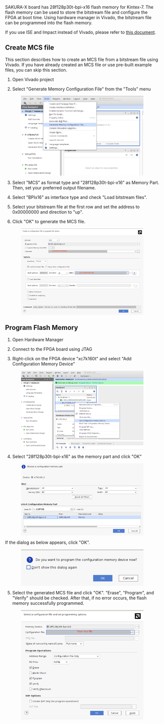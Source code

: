 SAKURA-X board has 28f128p30t-bpi-x16 flash memory for Kintex-7.
The flash memory can be used to store the bitstream file and configure the FPGA at boot time.
Using hardware manager in Vivado, the bitstream file can be programmed into the flash memory.

If you use ISE and Impact instead of Vivado, please refer to [this document](./config_spartan6.md).

## Create MCS file
This section describes how to create an MCS file from a bitstream file using Vivado.
If you have already created an MCS file or use pre-built example files, you can skip this section.

1. Open Vivado project

2. Select "Generate Memory Configuration File" from the "Tools" menu

<img src="./images/make_mcs_vivado.png" width="400"  style="display: block; margin: auto;" />

3. Select "MCS" as format type and "28f128p30t-bpi-x16" as Memory Part.
Then, set your preferred output filename.

4. Select "BPIx16" as interface type and check "Load bitstream files".

5. Select your bitstream file at the first row and set the address to 0x00000000 and direction to "up".

6. Click "OK" to generate the MCS file.

<img src="./images/make_mcs_details_vivado.png" width="400"  style="display: block; margin: auto;" />

## Program Flash Memory

1. Open Hardware Manager

2. Connect to the FPGA board using JTAG

3. Right-click on the FPGA device "xc7k160t" and select "Add Configuration Memory Device"

<img src="./images/add_mem_device_hardware_manager.png" width="400"  style="display: block; margin: auto;" />


4. Select "28f128p30t-bpi-x16" as the memory part and click "OK"

<img src="./images/select_mem_devive_hardware_manager.png" width="400"  style="display: block; margin: auto;" />

If the dialog as below appears, click "OK".

<img src="./images/add_mem_device_dialog_hardware_manager.png" width="400"  style="display: block; margin: auto;" />

5. Select the generated MCS file and click "OK". "Erase", "Program", and "Verify" should be checked.
After that, if no error occurs, the flash memory successfully programmed.

<img src="./images/select_mcs_file_hardware_manager.png" width="400"  style="display: block; margin: auto;" />

